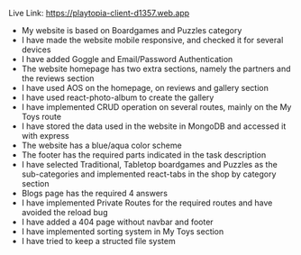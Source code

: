 Live Link: https://playtopia-client-d1357.web.app

- My website is based on Boardgames and Puzzles category
- I have made the website mobile responsive, and checked it for several devices
- I have added Goggle and Email/Password Authentication
- The website homepage has two extra sections, namely the partners and the reviews section
- I have used AOS on the homepage, on reviews and gallery section
- I have used react-photo-album to create the gallery
- I have implemented CRUD operation on several routes, mainly on the My Toys route
- I have stored the data used in the website in MongoDB and accessed it with express
- The website has a blue/aqua color scheme
- The footer has the required parts indicated in the task description
- I have selected Traditional, Tabletop boardgames and Puzzles as the sub-categories and implemented react-tabs in the shop by category section
- Blogs page has the required 4 answers
- I have implemented Private Routes for the required routes and have avoided the reload bug
- I have added a 404 page without navbar and footer
- I have implemented sorting system in My Toys section
- I have tried to keep a structed file system
